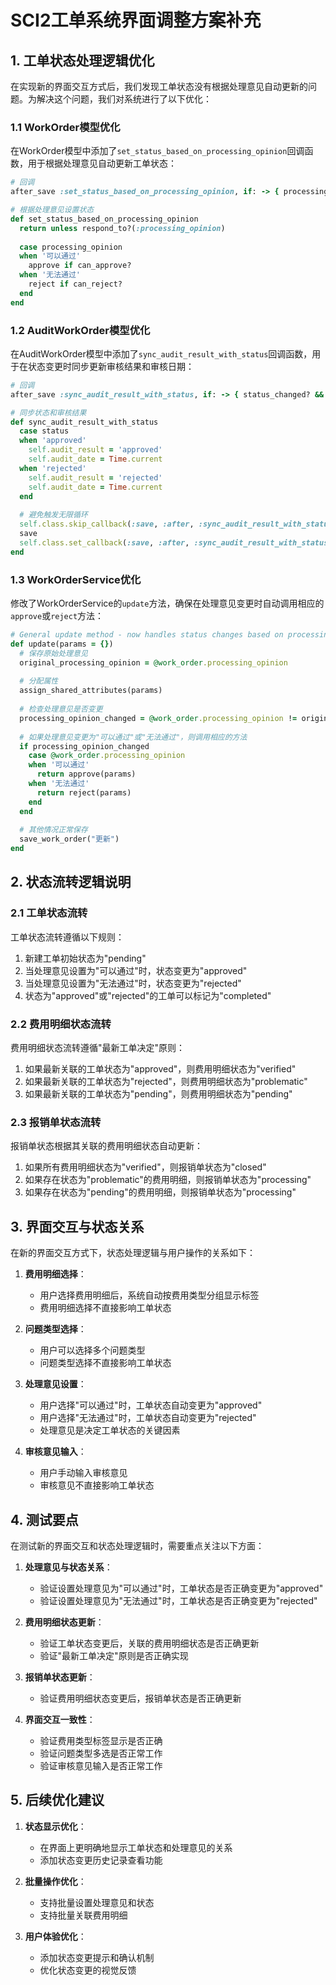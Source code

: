 # SCI2工单系统界面调整方案补充

## 1. 工单状态处理逻辑优化

在实现新的界面交互方式后，我们发现工单状态没有根据处理意见自动更新的问题。为解决这个问题，我们对系统进行了以下优化：

### 1.1 WorkOrder模型优化

在WorkOrder模型中添加了`set_status_based_on_processing_opinion`回调函数，用于根据处理意见自动更新工单状态：

```ruby
# 回调
after_save :set_status_based_on_processing_opinion, if: -> { processing_opinion_changed? && persisted? }

# 根据处理意见设置状态
def set_status_based_on_processing_opinion
  return unless respond_to?(:processing_opinion)
  
  case processing_opinion
  when '可以通过'
    approve if can_approve?
  when '无法通过'
    reject if can_reject?
  end
end
```

### 1.2 AuditWorkOrder模型优化

在AuditWorkOrder模型中添加了`sync_audit_result_with_status`回调函数，用于在状态变更时同步更新审核结果和审核日期：

```ruby
# 回调
after_save :sync_audit_result_with_status, if: -> { status_changed? && persisted? }

# 同步状态和审核结果
def sync_audit_result_with_status
  case status
  when 'approved'
    self.audit_result = 'approved'
    self.audit_date = Time.current
  when 'rejected'
    self.audit_result = 'rejected'
    self.audit_date = Time.current
  end
  
  # 避免触发无限循环
  self.class.skip_callback(:save, :after, :sync_audit_result_with_status)
  save
  self.class.set_callback(:save, :after, :sync_audit_result_with_status, if: -> { status_changed? && persisted? })
end
```

### 1.3 WorkOrderService优化

修改了WorkOrderService的`update`方法，确保在处理意见变更时自动调用相应的`approve`或`reject`方法：

```ruby
# General update method - now handles status changes based on processing_opinion
def update(params = {})
  # 保存原始处理意见
  original_processing_opinion = @work_order.processing_opinion
  
  # 分配属性
  assign_shared_attributes(params)
  
  # 检查处理意见是否变更
  processing_opinion_changed = @work_order.processing_opinion != original_processing_opinion
  
  # 如果处理意见变更为"可以通过"或"无法通过"，则调用相应的方法
  if processing_opinion_changed
    case @work_order.processing_opinion
    when '可以通过'
      return approve(params)
    when '无法通过'
      return reject(params)
    end
  end
  
  # 其他情况正常保存
  save_work_order("更新")
end
```

## 2. 状态流转逻辑说明

### 2.1 工单状态流转

工单状态流转遵循以下规则：

1. 新建工单初始状态为"pending"
2. 当处理意见设置为"可以通过"时，状态变更为"approved"
3. 当处理意见设置为"无法通过"时，状态变更为"rejected"
4. 状态为"approved"或"rejected"的工单可以标记为"completed"

### 2.2 费用明细状态流转

费用明细状态流转遵循"最新工单决定"原则：

1. 如果最新关联的工单状态为"approved"，则费用明细状态为"verified"
2. 如果最新关联的工单状态为"rejected"，则费用明细状态为"problematic"
3. 如果最新关联的工单状态为"pending"，则费用明细状态为"pending"

### 2.3 报销单状态流转

报销单状态根据其关联的费用明细状态自动更新：

1. 如果所有费用明细状态为"verified"，则报销单状态为"closed"
2. 如果存在状态为"problematic"的费用明细，则报销单状态为"processing"
3. 如果存在状态为"pending"的费用明细，则报销单状态为"processing"

## 3. 界面交互与状态关系

在新的界面交互方式下，状态处理逻辑与用户操作的关系如下：

1. **费用明细选择**：
   - 用户选择费用明细后，系统自动按费用类型分组显示标签
   - 费用明细选择不直接影响工单状态

2. **问题类型选择**：
   - 用户可以选择多个问题类型
   - 问题类型选择不直接影响工单状态

3. **处理意见设置**：
   - 用户选择"可以通过"时，工单状态自动变更为"approved"
   - 用户选择"无法通过"时，工单状态自动变更为"rejected"
   - 处理意见是决定工单状态的关键因素

4. **审核意见输入**：
   - 用户手动输入审核意见
   - 审核意见不直接影响工单状态

## 4. 测试要点

在测试新的界面交互和状态处理逻辑时，需要重点关注以下方面：

1. **处理意见与状态关系**：
   - 验证设置处理意见为"可以通过"时，工单状态是否正确变更为"approved"
   - 验证设置处理意见为"无法通过"时，工单状态是否正确变更为"rejected"

2. **费用明细状态更新**：
   - 验证工单状态变更后，关联的费用明细状态是否正确更新
   - 验证"最新工单决定"原则是否正确实现

3. **报销单状态更新**：
   - 验证费用明细状态变更后，报销单状态是否正确更新

4. **界面交互一致性**：
   - 验证费用类型标签显示是否正确
   - 验证问题类型多选是否正常工作
   - 验证审核意见输入是否正常工作

## 5. 后续优化建议

1. **状态显示优化**：
   - 在界面上更明确地显示工单状态和处理意见的关系
   - 添加状态变更历史记录查看功能

2. **批量操作优化**：
   - 支持批量设置处理意见和状态
   - 支持批量关联费用明细

3. **用户体验优化**：
   - 添加状态变更提示和确认机制
   - 优化状态变更的视觉反馈